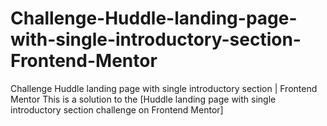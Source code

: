 # Challenge-Huddle-landing-page-with-single-introductory-section-Frontend-Mentor
Challenge Huddle landing page with single introductory section | Frontend Mentor This is a solution to the [Huddle landing page with single introductory section challenge on Frontend Mentor]

